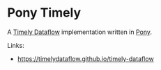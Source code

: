 # Pony Timely

A [Timely Dataflow](https://dl.acm.org/doi/10.1145/2517349.2522738)
implementation written in [Pony](https://www.ponylang.io/).

Links:
- https://timelydataflow.github.io/timely-dataflow
